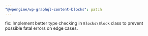 ```yaml
---
"@wpengine/wp-graphql-content-blocks": patch
---
```


fix: Implement better type checking in `Blocks\Block` class to prevent possible fatal errors on edge cases.
